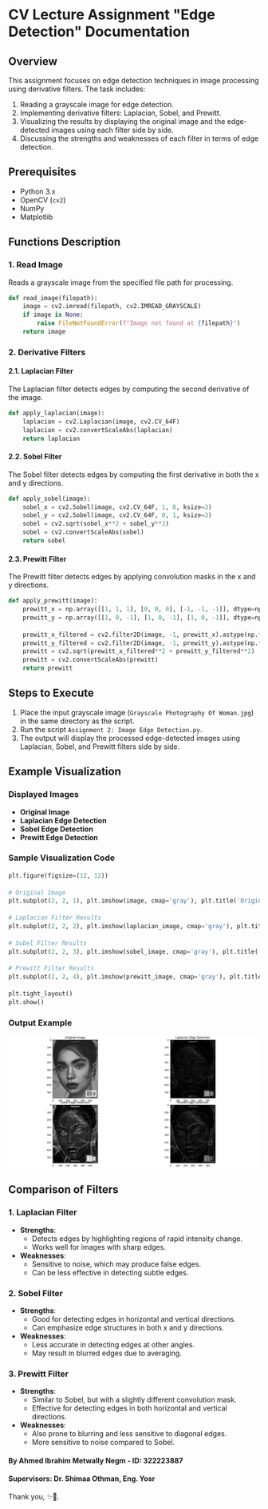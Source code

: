 # CV Lecture Assignment "Edge Detection" Documentation

## Overview

This assignment focuses on edge detection techniques in image processing using derivative filters. The task includes:

1. Reading a grayscale image for edge detection.
2. Implementing derivative filters: Laplacian, Sobel, and Prewitt.
3. Visualizing the results by displaying the original image and the edge-detected images using each filter side by side.
4. Discussing the strengths and weaknesses of each filter in terms of edge detection.

## Prerequisites

- Python 3.x
- OpenCV (`cv2`)
- NumPy
- Matplotlib

## Functions Description

### 1. Read Image

Reads a grayscale image from the specified file path for processing.

```python
def read_image(filepath):
    image = cv2.imread(filepath, cv2.IMREAD_GRAYSCALE)
    if image is None:
        raise FileNotFoundError(f"Image not found at {filepath}")
    return image
```

### 2. Derivative Filters

#### 2.1. Laplacian Filter

The Laplacian filter detects edges by computing the second derivative of the image.

```python
def apply_laplacian(image):
    laplacian = cv2.Laplacian(image, cv2.CV_64F)
    laplacian = cv2.convertScaleAbs(laplacian)
    return laplacian
```

#### 2.2. Sobel Filter

The Sobel filter detects edges by computing the first derivative in both the x and y directions.

```python
def apply_sobel(image):
    sobel_x = cv2.Sobel(image, cv2.CV_64F, 1, 0, ksize=3)
    sobel_y = cv2.Sobel(image, cv2.CV_64F, 0, 1, ksize=3)
    sobel = cv2.sqrt(sobel_x**2 + sobel_y**2)
    sobel = cv2.convertScaleAbs(sobel)
    return sobel
```

#### 2.3. Prewitt Filter

The Prewitt filter detects edges by applying convolution masks in the x and y directions.

```python
def apply_prewitt(image):
    prewitt_x = np.array([[1, 1, 1], [0, 0, 0], [-1, -1, -1]], dtype=np.float32)
    prewitt_y = np.array([[1, 0, -1], [1, 0, -1], [1, 0, -1]], dtype=np.float32)
    
    prewitt_x_filtered = cv2.filter2D(image, -1, prewitt_x).astype(np.float32)
    prewitt_y_filtered = cv2.filter2D(image, -1, prewitt_y).astype(np.float32)
    prewitt = cv2.sqrt(prewitt_x_filtered**2 + prewitt_y_filtered**2)
    prewitt = cv2.convertScaleAbs(prewitt)
    return prewitt
```

## Steps to Execute

1. Place the input grayscale image (`Grayscale Photography Of Woman.jpg`) in the same directory as the script.
2. Run the script `Assignment 2: Image Edge Detection.py`.
3. The output will display the processed edge-detected images using Laplacian, Sobel, and Prewitt filters side by side.

## Example Visualization

### Displayed Images

- **Original Image**
- **Laplacian Edge Detection**
- **Sobel Edge Detection**
- **Prewitt Edge Detection**

### Sample Visualization Code

```python
plt.figure(figsize=(12, 12))

# Original Image
plt.subplot(2, 2, 1), plt.imshow(image, cmap='gray'), plt.title('Original Image')

# Laplacian Filter Results
plt.subplot(2, 2, 2), plt.imshow(laplacian_image, cmap='gray'), plt.title('Laplacian Edge Detection')

# Sobel Filter Results
plt.subplot(2, 2, 3), plt.imshow(sobel_image, cmap='gray'), plt.title('Sobel Edge Detection')

# Prewitt Filter Results
plt.subplot(2, 2, 4), plt.imshow(prewitt_image, cmap='gray'), plt.title('Prewitt Edge Detection')

plt.tight_layout()
plt.show()
```

### Output Example
![alt text](<Edge Detection.png>)

## Comparison of Filters

### 1. Laplacian Filter
- **Strengths**: 
  - Detects edges by highlighting regions of rapid intensity change.
  - Works well for images with sharp edges.
- **Weaknesses**: 
  - Sensitive to noise, which may produce false edges.
  - Can be less effective in detecting subtle edges.

### 2. Sobel Filter
- **Strengths**: 
  - Good for detecting edges in horizontal and vertical directions.
  - Can emphasize edge structures in both x and y directions.
- **Weaknesses**: 
  - Less accurate in detecting edges at other angles.
  - May result in blurred edges due to averaging.

### 3. Prewitt Filter
- **Strengths**: 
  - Similar to Sobel, but with a slightly different convolution mask.
  - Effective for detecting edges in both horizontal and vertical directions.
- **Weaknesses**: 
  - Also prone to blurring and less sensitive to diagonal edges.
  - More sensitive to noise compared to Sobel.

#### By Ahmed Ibrahim Metwally Negm - ID: 322223887
#### Supervisors: Dr. Shimaa Othman, Eng. Yosr
Thank you, ✨🤎.
